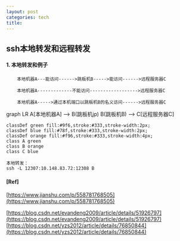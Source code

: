 ```yaml
---
layout: post
categories: tech
title: 
---
```

## ssh本地转发和远程转发


#### 1. 本地转发和例子

```shell
    本地机器A---能访问------>跳板机B----->能访问------>远程服务器C

    本地机器A-------------不能访问------------------>远程服务器C

    本地机器A----->通过本机端口以跳板机B的名义访问------>远程服务器C

```

<script src="/js/mermaid.min.js"></script>
<div class="mermaid">
graph LR
    A[本地机器A] --> B(跳板机jp)
    B(跳板机B) --> C[远程服务器C]

    classDef green fill:#9f6,stroke:#333,stroke-width:2px;
    classDef blue fill:#78f,stroke:#333,stroke-width:2px;
    classDef orange fill:#f96,stroke:#333,stroke-width:4px;
    class A green
    class B orange
    class C blue
</div>


```shell
本地转发：
ssh -L 12307:10.148.83.72:12308 B
```

#### [Ref]

[https://www.jianshu.com/p/558781768505](https://www.jianshu.com/p/558781768505)

[https://blog.csdn.net/evandeng2009/article/details/51926797](https://blog.csdn.net/evandeng2009/article/details/51926797)
[https://blog.csdn.net/yzs2012/article/details/76850844](https://blog.csdn.net/yzs2012/article/details/76850844)

